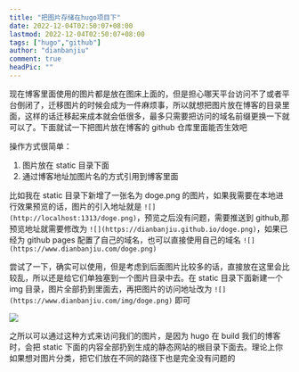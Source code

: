 ```yaml
---
title: "把图片存储在hugo项目下"
date: 2022-12-04T02:50:07+08:00
lastmod: 2022-12-04T02:50:07+08:00
tags: ["hugo","github"]
author: "dianbanjiu"
comment: true
headPic: ""
---
```


现在博客里面使用的图片都是放在图床上面的，但是担心哪天平台访问不了或者平台倒闭了，迁移图片的时候会成为一件麻烦事，所以就想把图片放在博客的目录里面，这样的话迁移起来成本就会低很多，最多只需要把访问的域名前缀更换一下就可以了。下面就试一下把图片放在博客的 github 仓库里面能否生效吧  

操作方式很简单：  
1. 图片放在 static 目录下面
2. 通过博客地址加图片名的方式引用到博客里面

比如我在 static 目录下新增了一张名为 doge.png 的图片，如果我需要在本地进行效果预览的话，图片的引入地址就是 `![](http://localhost:1313/doge.png)`，预览之后没有问题，需要推送到 github,那预览地址就需要修改为 `![](https://dianbanjiu.github.io/doge.png)`，如果已经为 github pages 配置了自己的域名，也可以直接使用自己的域名 `![](https://www.dianbanjiu.com/doge.png)`  

尝试了一下，确实可以使用，但是考虑到后面图片比较多的话，直接放在这里会比较乱，所以还是给它们单独塞到一个图片目录中去。在 static 目录下面新建一个 img 目录，图片全部扔到里面去，再把图片的访问地址改为 `![](https://www.dianbanjiu.com/img/doge.png)` 即可  

![](https://www.dianbanjiu.com/img/doge.png)  

之所以可以通过这种方式来访问我们的图片，是因为 hugo 在 build 我们的博客时，会把 static 下面的内容全部扔到生成的静态网站的根目录下面去。理论上你如果想对图片分类，把它们放在不同的路径下也是完全没有问题的